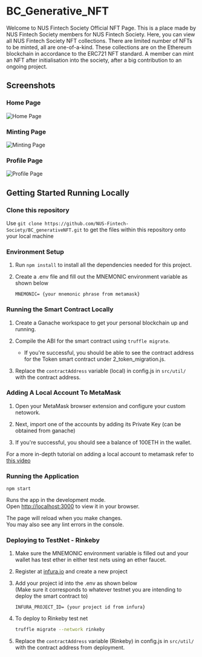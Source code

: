 # BC_Generative_NFT

Welcome to NUS Fintech Society Official NFT Page. This is a place made by NUS Fintech Society members for NUS Fintech Society. Here, you can view all NUS Fintech Society NFT collections. There are limited number of NFTs to be minted, all are one-of-a-kind. These collections are on the Ethereum blockchain in accordance to the ERC721 NFT standard. A member can mint an NFT after initialisation into the society, after a big contribution to an ongoing project.

## Screenshots

### Home Page

![Home Page](https://gateway.pinata.cloud/ipfs/QmNzoDP75MAja3yU3tJU8XrSoPFPnsCq2n7HbCWbfy5AVP)

### Minting Page

![Minting Page](https://gateway.pinata.cloud/ipfs/QmNP55vADYebXNbVr4i88GahPhCFkwQuR8juQo727mJ2mY)

### Profile Page

![Profile Page](https://gateway.pinata.cloud/ipfs/QmVF5g9EDVtz1Rs6tMRvtTXevN8RdEbsKUoH3zBmftFMbi)

## Getting Started Running Locally

### Clone this repository

Use `git clone https://github.com/NUS-Fintech-Society/BC_generativeNFT.git` to get the files within this repository onto your local machine

### Environment Setup

1. Run `npm install` to install all the dependencies needed for this project.  

2. Create a .env file and fill out the MNEMONIC environment variable as shown below

    ```.env
    MNEMONIC= {your mnemonic phrase from metamask}
    ```

### Running the Smart Contract Locally

1. Create a Ganache workspace to get your personal blockchain up and running.

2. Compile the ABI for the smart contract using `truffle migrate`.  

    - If you're successful, you should be able to see the contract address for the Token smart contract under 2_token_migration.js.  

3. Replace the `contractAddress` variable (local) in config.js in `src/util/` with the contract address.

### Adding A Local Account To MetaMask

1. Open your MetaMask browser extension and configure your custom netowork.

2. Next, import one of the accounts by adding its Private Key (can be obtained from ganache)

3. If you're successful, you should see a balance of 100ETH in the wallet.

For a more in-depth tutorial on adding a local account to metamask refer to [this video](https://www.youtube.com/watch?v=nUEBAS5r4Og)

### Running the Application

`npm start`

Runs the app in the development mode.\
Open [http://localhost:3000](http://localhost:3000) to view it in your browser.

The page will reload when you make changes.\
You may also see any lint errors in the console.

### Deploying to TestNet - Rinkeby

1. Make sure the MNEMONIC environment variable is filled out and your wallet has test ether in either test nets using an ether faucet.

2. Register at [infura.io](https://infura.io/) and create a new project

3. Add your project id into the .env as shown below  
   (Make sure it corresponds to whatever testnet you are intending to deploy the smart contract to)

    ```.env
    INFURA_PROJECT_ID= {your project id from infura}
    ```

4. To deploy to Rinkeby test net

    ```bash
    truffle migrate --network rinkeby
    ```

5. Replace the `contractAddress` variable (Rinkeby) in config.js in `src/util/` with the contract address from deployment.
